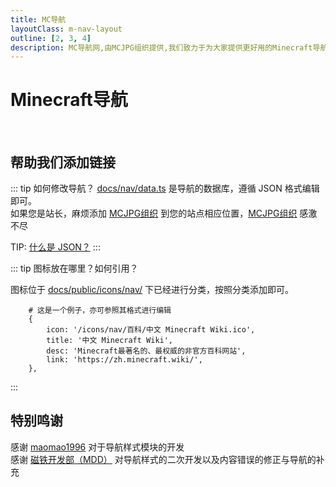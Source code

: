 ```yaml
---
title: MC导航
layoutClass: m-nav-layout
outline: [2, 3, 4]
description: MC导航网,由MCJPG组织提供,我们致力于为大家提供更好用的Minecraft导航
---
```


<script setup>
import { NAV_DATA } from '..../nav/data'
</script>
<style src="..../nav/index.scss"></style>

# Minecraft导航

<MNavLinks v-for="{title, items} in NAV_DATA" :title="title" :items="items"/>

<br />

## 帮助我们添加链接

::: tip 如何修改导航？
[docs/nav/data.ts](https://github.com/MineJPGcraft/MCJPG/blob/main/docs/nav/data.ts) 是导航的数据库，遵循 JSON 格式编辑即可。  
如果您是站长，麻烦添加 [MCJPG组织](https://mcjpg.org/ "MCJPG组织官网") 到您的站点相应位置，[MCJPG组织](https://mcjpg.org/ "MCJPG组织官网") 感激不尽

TIP: [什么是 JSON？](https://www.runoob.com/json/json-tutorial.html)
:::

::: tip 图标放在哪里？如何引用？

图标位于 [docs/public/icons/nav/](https://github.com/MineJPGcraft/MCJPG/tree/main/docs/public/icons/nav/) 下已经进行分类，按照分类添加即可。

``` json{1}
    # 这是一个例子，亦可参照其格式进行编辑
    {
        icon: '/icons/nav/百科/中文 Minecraft Wiki.ico',
        title: '中文 Minecraft Wiki',
        desc: 'Minecraft最著名的、最权威的非官方百科网站',
        link: 'https://zh.minecraft.wiki/',
    },
```
:::

## 特别鸣谢

感谢 [maomao1996](https://github.com/maomao1996/) 对于导航样式模块的开发  
感谢 [磁铁开发部（MDD）](https://github.com/MSCMDD "磁铁开发部（MDD）") 对导航样式的二次开发以及内容错误的修正与导航的补充
